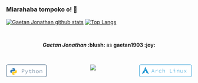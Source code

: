### Miarahaba tompoko o! 👋


[![Gaetan Jonathan github stats](https://github-readme-stats.vercel.app/api?username=gaetan1903&show_icons=true&locale=en&title_color=008080&icon_color=008080&include_all_commits=true&count_private=true)](https://github.com/anuraghazra/github-readme-stats)
[![Top Langs](https://github-readme-stats.vercel.app/api/top-langs/?username=gaetan1903&hide=css,html&langs_count=10&layout=compact&locale=en&hide_border=true&title_color=008080)](https://github.com/anuraghazra/github-readme-stats)


<br/>

<p align=center> <strong> <i>Gaetan Jonathan</i> :blush: </strong> as <strong> gaetan1903 :joy: </strong> <p>

<br/>


<a> <img align=left src="https://github.com/Mahalinoro/Mahalinoro/blob/master/assets/python.png"> </a>
<a> <img align=right src="https://github.com/Mahalinoro/Mahalinoro/blob/master/assets/archlinux.png"> </a>


<p align=center> <img width=100 src="https://github.com/odb/official-bash-logo/blob/master/assets/Logos/Identity/PNG/BASH_logo-transparent-bg-color.png"> </p>






